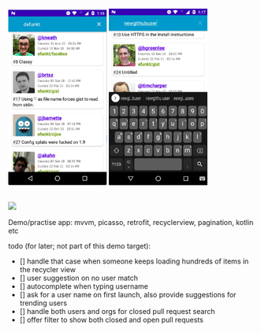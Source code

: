 <img src="scr_capture/scr1.png" width="200"/> <img src="scr_capture/scr2.png" width="200"/> 

</br>

<img src="scr_capture/scr_rec.gif" width="200"  style="max-width:100%;"/>

Demo/practise app: mvvm, picasso, retrofit, recyclerview, pagination, kotlin etc

todo (for later; not part of this demo target):

- [] handle that case when someone keeps loading hundreds of items in the recycler view
- [] user suggestion on no user match
- [] autocomplete when typing username
- [] ask for a user name on first launch, also provide suggestions for trending users
- [] handle both users and orgs for closed pull request search
- [] offer filter to show both closed and open pull requests